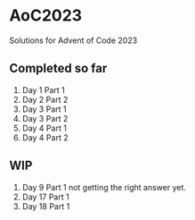 # AoC2023
Solutions for Advent of Code 2023
## Completed so far
1. Day 1 Part 1
2. Day 2 Part 2
3. Day 3 Part 1
4. Day 3 Part 2
5. Day 4 Part 1
6. Day 4 Part 2

## WIP
1. Day 9 Part 1    not getting the right answer yet.
2. Day 17 Part 1
3. Day 18 Part 1

